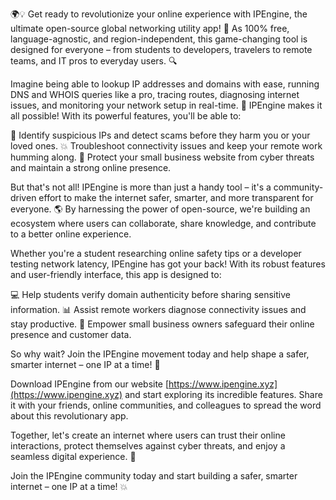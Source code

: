 🌍💡 Get ready to revolutionize your online experience with IPEngine, the ultimate open-source global networking utility app! 🎉 As 100% free, language-agnostic, and region-independent, this game-changing tool is designed for everyone – from students to developers, travelers to remote teams, and IT pros to everyday users. 🔍

Imagine being able to lookup IP addresses and domains with ease, running DNS and WHOIS queries like a pro, tracing routes, diagnosing internet issues, and monitoring your network setup in real-time. 📡 IPEngine makes it all possible! With its powerful features, you'll be able to:

🔎 Identify suspicious IPs and detect scams before they harm you or your loved ones.
💥 Troubleshoot connectivity issues and keep your remote work humming along.
🏢 Protect your small business website from cyber threats and maintain a strong online presence.

But that's not all! IPEngine is more than just a handy tool – it's a community-driven effort to make the internet safer, smarter, and more transparent for everyone. 🌎 By harnessing the power of open-source, we're building an ecosystem where users can collaborate, share knowledge, and contribute to a better online experience.

Whether you're a student researching online safety tips or a developer testing network latency, IPEngine has got your back! With its robust features and user-friendly interface, this app is designed to:

💻 Help students verify domain authenticity before sharing sensitive information.
📊 Assist remote workers diagnose connectivity issues and stay productive.
🚀 Empower small business owners safeguard their online presence and customer data.

So why wait? Join the IPEngine movement today and help shape a safer, smarter internet – one IP at a time! 💪

Download IPEngine from our website [https://www.ipengine.xyz](https://www.ipengine.xyz) and start exploring its incredible features. Share it with your friends, online communities, and colleagues to spread the word about this revolutionary app.

Together, let's create an internet where users can trust their online interactions, protect themselves against cyber threats, and enjoy a seamless digital experience. 🌟

Join the IPEngine community today and start building a safer, smarter internet – one IP at a time! 💥